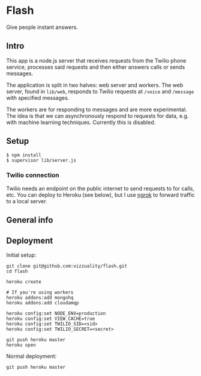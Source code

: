 # Flash

Give people instant answers.

## Intro

This app is a node.js server that receives requests from the Twilio
phone service, processes said requests and then either answers calls or
sends messages.

The application is split in two halves: web server and workers. The web
server, found in `lib/web`, responds to Twilio requests at `/voice` and
`/message` with specified messages.

The workers are for responding to messages and are more experimental.
The idea is that we can asynchronously respond to requests for data,
e.g. with machine learning techniques. Currently this is disabled.

## Setup

```
$ npm install
$ supervisor lib/server.js
```

### Twilio connection

Twilio needs an endpoint on the public internet to send requests to for
calls, etc. You can deploy to Heroku (see below), but I use
[ngrok](https://ngrok.com) to forward traffic to a local server.

## General info

## Deployment

Initial setup:

```
git clone git@github.com:vizzuality/flash.git
cd flash

heroku create

# If you're using workers
heroku addons:add mongohq
heroku addons:add cloudamqp

heroku config:set NODE_ENV=production
heroku config:set VIEW_CACHE=true
heroku config:set TWILIO_SID=<sid>
heroku config:set TWILIO_SECRET=<secret>

git push heroku master
heroku open
```

Normal deployment:

```
git push heroku master
```
